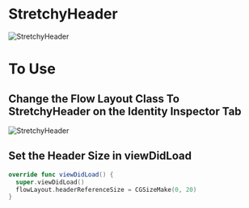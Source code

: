 # StretchyHeader

![StretchyHeader](https://fat.gfycat.com/FrailTornGrayfox.gif)

# To Use

Change the Flow Layout Class To StretchyHeader on the Identity Inspector Tab
-----------------------
![StretchyHeader](http://i.imgur.com/nLcWD3L.png?1)

Set the Header Size in viewDidLoad 
-------------------------------------
```swift 
override func viewDidLoad() {
  super.viewDidLoad()
  flowLayout.headerReferenceSize = CGSizeMake(0, 20)
}
```
